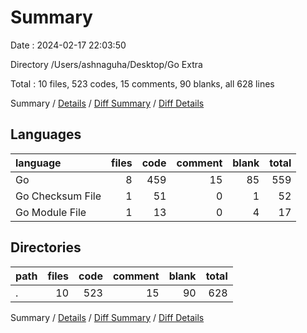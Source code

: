 # Summary

Date : 2024-02-17 22:03:50

Directory /Users/ashnaguha/Desktop/Go Extra

Total : 10 files,  523 codes, 15 comments, 90 blanks, all 628 lines

Summary / [Details](details.md) / [Diff Summary](diff.md) / [Diff Details](diff-details.md)

## Languages
| language | files | code | comment | blank | total |
| :--- | ---: | ---: | ---: | ---: | ---: |
| Go | 8 | 459 | 15 | 85 | 559 |
| Go Checksum File | 1 | 51 | 0 | 1 | 52 |
| Go Module File | 1 | 13 | 0 | 4 | 17 |

## Directories
| path | files | code | comment | blank | total |
| :--- | ---: | ---: | ---: | ---: | ---: |
| . | 10 | 523 | 15 | 90 | 628 |

Summary / [Details](details.md) / [Diff Summary](diff.md) / [Diff Details](diff-details.md)